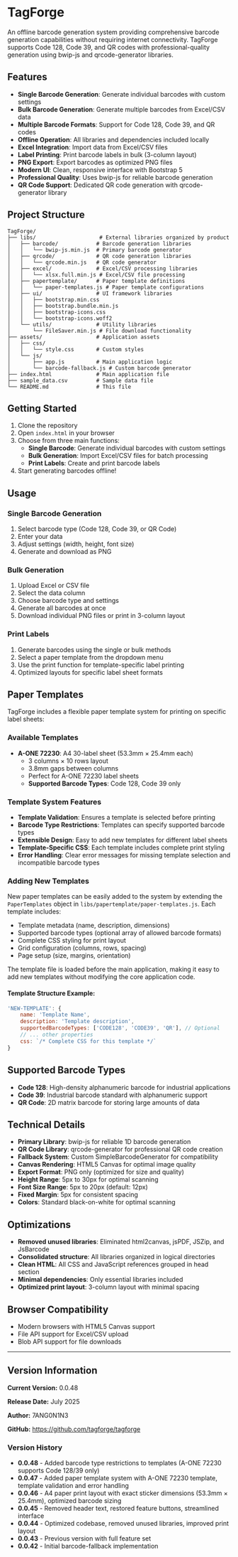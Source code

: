 # TagForge

An offline barcode generation system providing comprehensive barcode generation capabilities without requiring internet connectivity. TagForge supports Code 128, Code 39, and QR codes with professional-quality generation using bwip-js and qrcode-generator libraries.

## Features

- **Single Barcode Generation**: Generate individual barcodes with custom settings
- **Bulk Barcode Generation**: Generate multiple barcodes from Excel/CSV data
- **Multiple Barcode Formats**: Support for Code 128, Code 39, and QR codes
- **Offline Operation**: All libraries and dependencies included locally
- **Excel Integration**: Import data from Excel/CSV files
- **Label Printing**: Print barcode labels in bulk (3-column layout)
- **PNG Export**: Export barcodes as optimized PNG files
- **Modern UI**: Clean, responsive interface with Bootstrap 5
- **Professional Quality**: Uses bwip-js for reliable barcode generation
- **QR Code Support**: Dedicated QR code generation with qrcode-generator library

## Project Structure

```
TagForge/
├── libs/                    # External libraries organized by product
│   ├── barcode/            # Barcode generation libraries
│   │   └── bwip-js.min.js  # Primary barcode generator
│   ├── qrcode/             # QR code generation libraries
│   │   └── qrcode.min.js   # QR code generator
│   ├── excel/              # Excel/CSV processing libraries
│   │   └── xlsx.full.min.js # Excel/CSV file processing
│   ├── papertemplate/      # Paper template definitions
│   │   └── paper-templates.js # Paper template configurations
│   ├── ui/                 # UI framework libraries
│   │   ├── bootstrap.min.css
│   │   ├── bootstrap.bundle.min.js
│   │   ├── bootstrap-icons.css
│   │   └── bootstrap-icons.woff2
│   └── utils/              # Utility libraries
│       └── FileSaver.min.js # File download functionality
├── assets/                 # Application assets
│   ├── css/
│   │   └── style.css       # Custom styles
│   └── js/
│       ├── app.js          # Main application logic
│       └── barcode-fallback.js # Custom barcode generator
├── index.html              # Main application file
├── sample_data.csv         # Sample data file
└── README.md               # This file
```

## Getting Started

1. Clone the repository
2. Open `index.html` in your browser
3. Choose from three main functions:
   - **Single Barcode**: Generate individual barcodes with custom settings
   - **Bulk Generation**: Import Excel/CSV files for batch processing
   - **Print Labels**: Create and print barcode labels
4. Start generating barcodes offline!

## Usage

### Single Barcode Generation
1. Select barcode type (Code 128, Code 39, or QR Code)
2. Enter your data
3. Adjust settings (width, height, font size)
4. Generate and download as PNG

### Bulk Generation
1. Upload Excel or CSV file
2. Select the data column
3. Choose barcode type and settings
4. Generate all barcodes at once
5. Download individual PNG files or print in 3-column layout

### Print Labels
1. Generate barcodes using the single or bulk methods
2. Select a paper template from the dropdown menu
3. Use the print function for template-specific label printing
4. Optimized layouts for specific label sheet formats

## Paper Templates

TagForge includes a flexible paper template system for printing on specific label sheets:

### Available Templates

- **A-ONE 72230**: A4 30-label sheet (53.3mm × 25.4mm each)
  - 3 columns × 10 rows layout
  - 3.8mm gaps between columns
  - Perfect for A-ONE 72230 label sheets
  - **Supported Barcode Types**: Code 128, Code 39 only

### Template System Features

- **Template Validation**: Ensures a template is selected before printing
- **Barcode Type Restrictions**: Templates can specify supported barcode types
- **Extensible Design**: Easy to add new templates for different label sheets
- **Template-Specific CSS**: Each template includes complete print styling
- **Error Handling**: Clear error messages for missing template selection and incompatible barcode types

### Adding New Templates

New paper templates can be easily added to the system by extending the `PaperTemplates` object in `libs/papertemplate/paper-templates.js`. Each template includes:

- Template metadata (name, description, dimensions)
- Supported barcode types (optional array of allowed barcode formats)
- Complete CSS styling for print layout
- Grid configuration (columns, rows, spacing)
- Page setup (size, margins, orientation)

The template file is loaded before the main application, making it easy to add new templates without modifying the core application code.

#### Template Structure Example:
```javascript
'NEW-TEMPLATE': {
    name: 'Template Name',
    description: 'Template description',
    supportedBarcodeTypes: ['CODE128', 'CODE39', 'QR'], // Optional
    // ... other properties
    css: `/* Complete CSS for this template */`
}
```

## Supported Barcode Types

- **Code 128**: High-density alphanumeric barcode for industrial applications
- **Code 39**: Industrial barcode standard with alphanumeric support
- **QR Code**: 2D matrix barcode for storing large amounts of data

## Technical Details

- **Primary Library**: bwip-js for reliable 1D barcode generation
- **QR Code Library**: qrcode-generator for professional QR code creation
- **Fallback System**: Custom SimpleBarcodeGenerator for compatibility
- **Canvas Rendering**: HTML5 Canvas for optimal image quality
- **Export Format**: PNG only (optimized for size and quality)
- **Height Range**: 5px to 30px for optimal scanning
- **Font Size Range**: 5px to 20px (default: 12px)
- **Fixed Margin**: 5px for consistent spacing
- **Colors**: Standard black-on-white for optimal scanning

## Optimizations

- **Removed unused libraries**: Eliminated html2canvas, jsPDF, JSZip, and JsBarcode
- **Consolidated structure**: All libraries organized in logical directories
- **Clean HTML**: All CSS and JavaScript references grouped in head section
- **Minimal dependencies**: Only essential libraries included
- **Optimized print layout**: 3-column layout with minimal spacing

## Browser Compatibility

- Modern browsers with HTML5 Canvas support
- File API support for Excel/CSV upload
- Blob API support for file downloads

---

## Version Information

**Current Version:** 0.0.48

**Release Date:** July 2025

**Author:** 7ANG0N1N3

**GitHub:** https://github.com/tagforge/tagforge

### Version History

- **0.0.48** - Added barcode type restrictions to templates (A-ONE 72230 supports Code 128/39 only)
- **0.0.47** - Added paper template system with A-ONE 72230 template, template validation and error handling
- **0.0.46** - A4 paper print layout with exact sticker dimensions (53.3mm × 25.4mm), optimized barcode sizing
- **0.0.45** - Removed header text, restored feature buttons, streamlined interface
- **0.0.44** - Optimized codebase, removed unused libraries, improved print layout
- **0.0.43** - Previous version with full feature set
- **0.0.42** - Initial barcode-fallback implementation